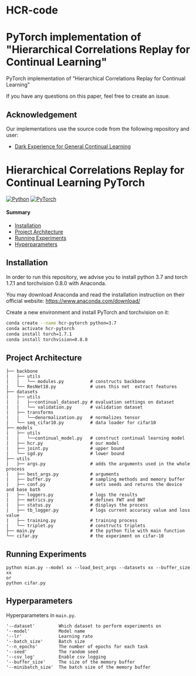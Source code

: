 # HCR-code
# PyTorch implementation of "Hierarchical Correlations Replay for Continual Learning"

PyTorch implementation of "Hierarchical Correlations Replay for Continual Learning"

If you have any questions on this paper, feel free to create an issue.

## Acknowledgement

Our implementations use the source code from the following repository and user:

* [Dark Experience for General Continual Learning](https://github.com/aimagelab/mammoth)


# Hierarchical Correlations Replay for Continual Learning  PyTorch
[![Python](https://img.shields.io/badge/python-3.7-blue.svg?style=flat-square&logo=python&color=3776AB)](https://www.python.org/)
[![PyTorch](https://img.shields.io/badge/torch-1.7.1-%237732a8?style=flat-square&logo=PyTorch&color=EE4C2C)](https://pytorch.org/)

#### Summary

* [Installation](#installation)
* [Project Architecture](#project-architecture)
* [Running Experiments](#running-experiments)
* [Hyperparameters](#Hyperparameters)


## Installation

In order to run this repository, we advise you to install python 3.7 and torch 1.7.1 and torchvision 0.8.0 with Anaconda.

You may download Anaconda and read the installation instruction on their official website:
<https://www.anaconda.com/download/>

Create a new environment and install PyTorch and torchvision on it:

```bash
conda create --name hcr-pytorch python=3.7
conda activate hcr-pytorch
conda install torch=1.7.1 
conda install torchvision=0.8.0
```
## Project Architecture

```
├── backbone
|   ├── utils
|   |   └── modules.py          # constructs backbone
|   └── ResNet18.py             # uses this net  extract features
├── datasets 
|   ├── utils
|   |   ├──continual_dataset.py # evaluation settings on dataset
|   |   └── validation.py       # validation dataset
|   ├── transforms
|   |   └──denormalization.py   # normalizes tensor
|   └── seq_cifar10.py          # data loader for cifar10
├── models
|   ├── utils
|   |   └──continual_model.py   # construct continual learning model
|   ├── hcr.py                  # our model
|   ├── joint.py                # upper bound
|   └── sgd.py                  # lower bound
├── utils                       
|   ├── args.py                 # adds the arguments used in the whole process
|   ├── best_args.py            # arguments
|   ├── buffer.py               # sampling methods and memory buffer
|   ├── conf.py                 # sets seeds and returns the device and base bath
|   ├── loggers.py              # logs the results
|   ├── metrics.py              # defines FWT and BWT
|   ├── status.py               # displays the process
|   ├── tb_logger.py            # logs current accuracy value and loss value
|   ├── training.py             # training process
|   └── triplet.py              # constructs triplets
├── main.py                     # the python file with main function 
└── cifar.py                    # the experiment on cifar-10
```

## Running Experiments
```
python mian.py --model xx --load_best_args --datasets xx --buffer_size xx 
or 
python cifar.py
```
## Hyperparameters
Hyperparameters in `main.py`.
```
'--dataset'         Which dataset to perform experiments on
'--model'           Model name
'--lr'              Learning rate
'--batch_size'      Batch size
'--n_epochs'        The number of epochs for each task
'--seed'            The random seed
'--csv_log'         Enable csv logging
'--buffer_size'     The size of the memory buffer
'--minibatch_size'  The batch size of the memory buffer
```
